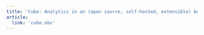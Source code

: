 ```yaml
---
title: 'Cube: Analytics in an (open source, self-hosted, extensible) box'
article:
  link: 'cube.dev'
---
```

